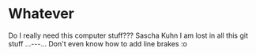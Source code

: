 # Whatever
Do I really need this computer stuff???
Sascha Kuhn
I am lost in all this git stuff
...---...
Don't even know how to add line brakes :o
